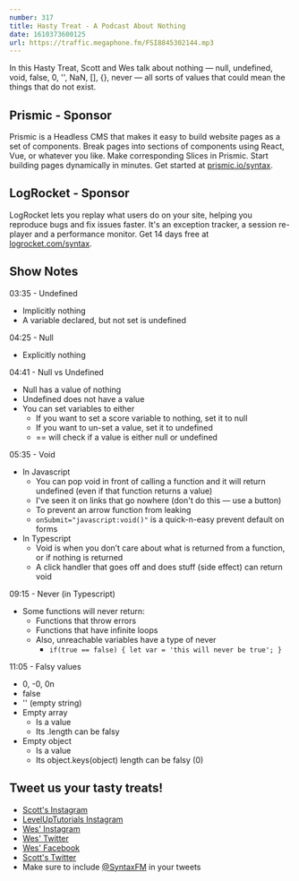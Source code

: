 ```yaml
---
number: 317
title: Hasty Treat - A Podcast About Nothing
date: 1610373600125
url: https://traffic.megaphone.fm/FSI8845302144.mp3
---
```


In this Hasty Treat, Scott and Wes talk about nothing — null, undefined, void, false, 0, '', NaN, [], {}, never — all sorts of values that could mean the things that do not exist.

## Prismic - Sponsor
Prismic is a Headless CMS that makes it easy to build website pages as a set of components. Break pages into sections of components using React, Vue, or whatever you like. Make corresponding Slices in Prismic. Start building pages dynamically in minutes. Get started at [prismic.io/syntax](https://prismic.io/syntax).

## LogRocket - Sponsor
LogRocket lets you replay what users do on your site, helping you reproduce bugs and fix issues faster. It's an exception tracker, a session re-player and a performance monitor. Get 14 days free at [logrocket.com/syntax](https://logrocket.com/syntax).

## Show Notes
03:35 - Undefined 
* Implicitly nothing
* A variable declared, but not set is undefined

04:25 - Null
* Explicitly nothing

04:41 - Null vs Undefined
* Null has a value of nothing
* Undefined does not have a value
* You can set variables to either
  * If you want to set a score variable to nothing, set it to null
  * If you want to un-set a value, set it to undefined
  * == will check if a value is either null or undefined 

05:35 - Void 
* In Javascript
  * You can pop void in front of calling a function and it will return undefined (even if that function returns a value)
  * I've seen it on links that go nowhere (don't do this — use a button)
  * To prevent an arrow function from leaking
  * `onSubmit="javascript:void()"` is a quick-n-easy prevent default on forms
* In Typescript
  * Void is when you don’t care about what is returned from a function, or if nothing is returned
  * A click handler that goes off and does stuff (side effect) can return void

09:15 - Never (in Typescript)
* Some functions will never return:
  * Functions that throw errors
  * Functions that have infinite loops
  * Also, unreachable variables have a type of never
    * `if(true == false) { let var = 'this will never be true'; }`

11:05 - Falsy values
* 0, -0, 0n
* false
* '' (empty string)
* Empty array
  * Is a value
  * Its .length can be falsy
* Empty object
  * Is a value
  * Its object.keys(object) length can be falsy (0)

## Tweet us your tasty treats!
* [Scott's Instagram](https://www.instagram.com/stolinski/)
* [LevelUpTutorials Instagram](https://www.instagram.com/LevelUpTutorials/)
* [Wes' Instagram](https://www.instagram.com/wesbos/)
* [Wes' Twitter](https://twitter.com/wesbos)
* [Wes' Facebook](https://www.facebook.com/wesbos.developer)
* [Scott's Twitter](https://twitter.com/stolinski)
* Make sure to include [@SyntaxFM](https://twitter.com/SyntaxFM) in your tweets